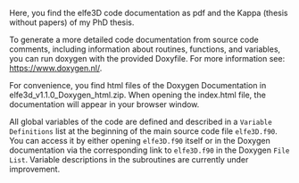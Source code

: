 Here, you find the elfe3D code documentation as pdf and the Kappa (thesis without papers) of my PhD thesis.

To generate a more detailed code documentation from source code comments, including information about routines, functions, and variables, you can run doxygen with the provided Doxyfile.
For more information see: https://www.doxygen.nl/.

For convenience, you find html files of the Doxygen Documentation in elfe3d_v1.1.0_Doxygen_html.zip. When opening the index.html file, the documentation will appear in your browser window.

All global variables of the code are defined and described in a `Variable Definitions` list at the beginning of the main source code file `elfe3D.f90`. You can access it by either opening `elfe3D.f90` itself or in the Doxygen documentation via the corresponding link to `elfe3D.f90` in the Doxygen `File List`. Variable descriptions in the subroutines are currently under improvement.
